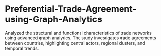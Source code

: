 # Preferential-Trade-Agreement-using-Graph-Analytics
Analyzed the structural and functional characteristics of trade networks using advanced graph analytics. The study investigates trade agreements between countries, highlighting central actors, regional clusters, and temporal trends.
